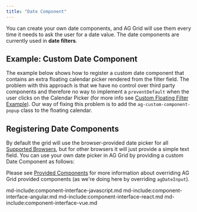 ```yaml
---
title: "Date Component"
---
```


You can create your own date components, and AG Grid will use them every time it needs to ask the user for a date value. The date components are currently used in **date filters**.
  
## Example: Custom Date Component

The example below shows how to register a custom date component that contains an extra floating calendar picker rendered from the filter field. The problem with this approach is that we have no control over third party components and therefore no way to implement a `preventDefault` when the user clicks on the Calendar Picker (for more info see [Custom Floating Filter Example](/component-floating-filter/#example-custom-floating-filter)). Our way of fixing this problem is to add the `ag-custom-component-popup` class to the floating calendar.

<grid-example title='Custom Date Component' name='custom-date' type='generated' options='{ "extras": ["fontawesome", "flatpickr"] }'></grid-example>

## Registering Date Components

By default the grid will use the browser-provided date picker for all [Supported Browsers](/supported-browsers/), but for other browsers it will just provide a simple text field. You can use your own date picker in AG Grid by providing a custom Date Component as follows:

Please see [Provided Components](../components/#grid-provided-components) for more information about overriding AG Grid provided components (as we're doing here
by overriding `agDateInput`).

md-include:component-interface-javascript.md
md-include:component-interface-angular.md
md-include:component-interface-react.md
md-include:component-interface-vue.md

<interface-documentation interfaceName='IDateParams' overridesrc='component-date/resources/dateParams.json' ></interface-documentation>



